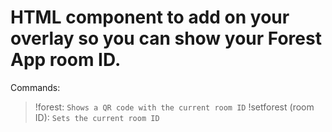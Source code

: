 # HTML component to add on your overlay so you can show your Forest App room ID.

Commands: 

>!forest: `Shows a QR code with the current room ID`
>!setforest (room ID): `Sets the current room ID`
